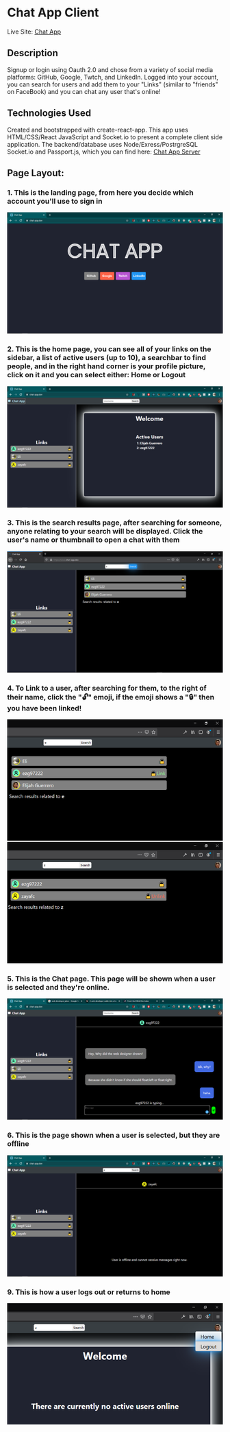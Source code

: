 # Chat App Client

Live Site: [Chat App](https://www.chat-app.dev/)

## Description
Signup or login using Oauth 2.0 and chose from a variety of social media platforms: GitHub, Google, Twtch, and LinkedIn. 
Logged into your account, you can search for users and add them to your "Links" (similar to "friends" on FaceBook) and you can chat any user that's online!

## Technologies Used
Created and bootstrapped with create-react-app. This app uses HTML/CSS/React JavaScript and Socket.io to present a complete client side application.
The backend/database uses Node/Exress/PostrgreSQL Socket.io and Passport.js, which you can find here: [Chat App Server](https://github.com/ezg97/chat-app-server)


## Page Layout:

### 1. **This is the landing page, from here you decide which account you'll use to sign in**

![Landing Page Image](readme_images/landing.png)


### 2. **This is the home page, you can see all of your links on the sidebar, a list of active users (up to 10), a searchbar to find people, and in the right hand corner is your profile picture, click on it and you can select either: Home or Logout**

![Home Page Image](readme_images/home.png)


### 3. **This is the search results page, after searching for someone, anyone relating to your search will be displayed. Click the user's name or thumbnail to open a chat with them**

![Search Results Image](readme_images/search-results.png)


### 4. **To Link to a user, after searching for them, to the right of their name, click the ":unlock:" emoji, if the emoji shows a ":lock:" then you have been linked!**

![Link Image](readme_images/link_hover.png) ![Unlink Image](readme_images/unlink_hover.png)


### 5. **This is the Chat page. This page will be shown when a user is selected and they're online.**

![Chat Image](readme_images/online_mssg.png)

### 6. **This is the page shown when a user is selected, but they are offline**

![Chat Offline Image](readme_images/offline_mssg.png)


### 9. **This is how a user logs out or returns to home**

![Profile Image](readme_images/profile.png)

